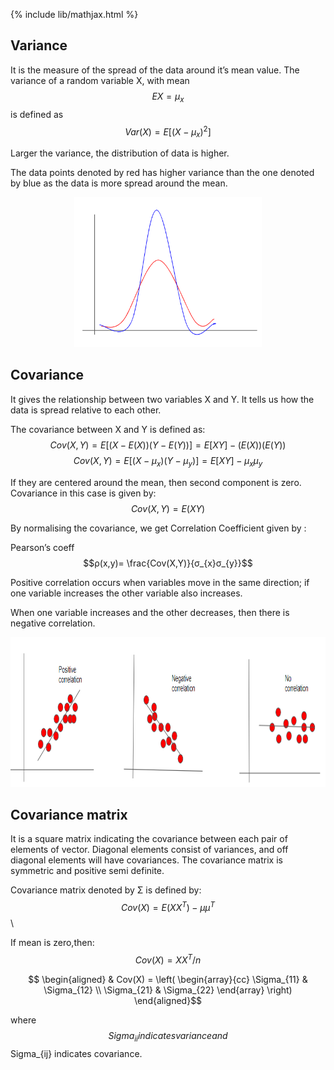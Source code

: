 {% include lib/mathjax.html %}

## Variance
It is the measure of the spread of the data around it’s mean value. 
The variance of a random variable X, with mean $$EX=μ_{x}$$
is defined as  
$$Var(X)=E[(X−μ_{x})^{2}]$$

Larger the variance, the distribution of data is higher.

The data points denoted by red has higher variance than the one denoted by blue as the data is more spread around the mean.
<p align="center"><img src="img/variance.PNG" width="300px" height="240px"></p>

## Covariance
It gives the relationship between two variables X and Y. It tells us how the data is spread relative to each other.

The covariance between X and Y is defined as:
$$Cov(X,Y)=E[(X−E(X))(Y−E(Y))]=E[XY]−(E(X))(E(Y))$$
$$Cov(X,Y)=E[(X−μ_{x})(Y−μ_{y})]=E[XY]−μ_{x}μ_{y}$$

If they are centered around the mean, then second component is zero. Covariance in this case is given by:
$$Cov(X,Y) = E(XY)$$

By normalising the covariance, we get Correlation Coefficient given by :

Pearson’s coeff $$ρ(x,y)= \frac{Cov(X,Y)}{σ_{x}σ_{y}}$$

Positive correlation occurs when variables move in the same direction; if one variable increases the other variable also increases.

When one variable increases and the other decreases, then there is negative correlation.

<p align="center"><img src="img/covar.PNG" width="600px" height="240px"></p>

## Covariance matrix 
It is a square matrix  indicating the covariance between each pair of elements of vector. Diagonal elements consist of variances, and off diagonal elements will have covariances.
The covariance matrix is symmetric and positive semi definite.

Covariance matrix denoted by Σ is defined by:
$$Cov(X)=E(XX^{T})−μμ^{T}$$ \\

If mean is zero,then: 
$$Cov(X)=XX^{T}/n$$

$$
\begin{aligned}
& Cov(X) = \left( \begin{array}{cc}
             \Sigma_{11} & \Sigma_{12} \\
             \Sigma_{21} & \Sigma_{22}
              \end{array} \right)
              \end{aligned}$$
              
where $$Sigma_{ii} indicates variance and $$Sigma_{ij} indicates covariance.


